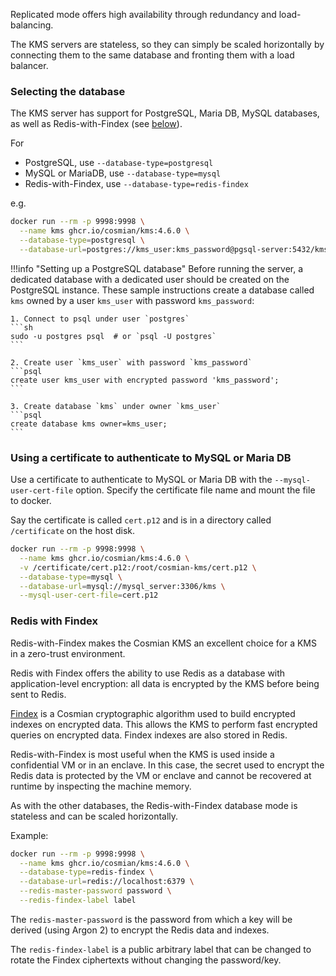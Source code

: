 Replicated mode offers high availability through redundancy and load-balancing.

The KMS servers are stateless, so they can simply be scaled horizontally by connecting them to the same database and fronting them with a load balancer.

### Selecting the database

The KMS server has support for PostgreSQL, Maria DB, MySQL databases, as well as Redis-with-Findex (see [below](#redis-with-findex)).

For

- PostgreSQL, use `--database-type=postgresql`
- MySQL or MariaDB, use `--database-type=mysql`
- Redis-with-Findex, use `--database-type=redis-findex`

e.g.

```sh
docker run --rm -p 9998:9998 \
  --name kms ghcr.io/cosmian/kms:4.6.0 \
  --database-type=postgresql \
  --database-url=postgres://kms_user:kms_password@pgsql-server:5432/kms

```

!!!info "Setting up a PostgreSQL database"
    Before running the server, a dedicated database with a dedicated user should be created on the PostgreSQL instance. These sample instructions create a database called `kms` owned by a user `kms_user` with password `kms_password`:

    1. Connect to psql under user `postgres`
    ```sh
    sudo -u postgres psql  # or `psql -U postgres`
    ```

    2. Create user `kms_user` with password `kms_password`
    ```psql
    create user kms_user with encrypted password 'kms_password';
    ```

    3. Create database `kms` under owner `kms_user`
    ```psql
    create database kms owner=kms_user;
    ```

### Using a certificate to authenticate to MySQL or Maria DB

Use a certificate to authenticate to MySQL or Maria DB with the `--mysql-user-cert-file` option. Specify the certificate file name and mount the file to docker.

Say the certificate is called `cert.p12` and is in a directory called `/certificate` on the host disk.

```sh
docker run --rm -p 9998:9998 \
  --name kms ghcr.io/cosmian/kms:4.6.0 \
  -v /certificate/cert.p12:/root/cosmian-kms/cert.p12 \
  --database-type=mysql \
  --database-url=mysql://mysql_server:3306/kms \
  --mysql-user-cert-file=cert.p12
```

### Redis with Findex

Redis-with-Findex makes the Cosmian KMS an excellent choice for a KMS in a zero-trust environment.

Redis with Findex offers the ability to use Redis as a database with application-level encryption: all data is encrypted by the KMS before being sent to Redis.

[Findex](https://github.com/Cosmian/findex/) is a Cosmian cryptographic algorithm used to build encrypted indexes on encrypted data. This allows the KMS to perform fast encrypted queries on encrypted data. Findex indexes are also stored in Redis.

Redis-with-Findex is most useful when the KMS is used inside a confidential VM or in an enclave. In this case, the secret used to encrypt the Redis data is protected by the VM or enclave and cannot be recovered at runtime by inspecting the machine memory.

As with the other databases, the Redis-with-Findex database mode is stateless and can be scaled horizontally.

Example:

```sh
docker run --rm -p 9998:9998 \
  --name kms ghcr.io/cosmian/kms:4.6.0 \
  --database-type=redis-findex \
  --database-url=redis://localhost:6379 \
  --redis-master-password password \
  --redis-findex-label label
```

The `redis-master-password` is the password from which a key will be derived (using Argon 2) to encrypt the Redis data and indexes.

The `redis-findex-label` is a public arbitrary label that can be changed to rotate the Findex ciphertexts without changing the password/key.
